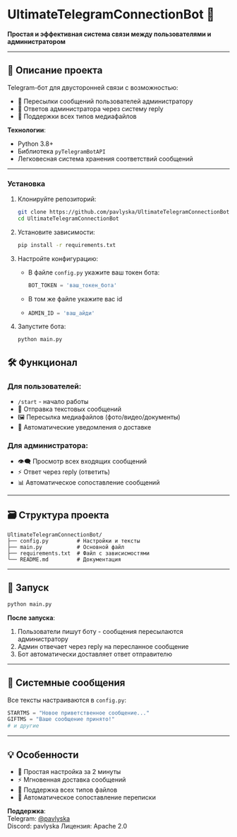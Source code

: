# UltimateTelegramConnectionBot 🔗  
**Простая и эффективная система связи между пользователями и администратором**  

---

## 📌 Описание проекта  
Telegram-бот для двусторонней связи с возможностью:  
- 📨 Пересылки сообщений пользователей администратору  
- 📩 Ответов администратора через систему reply  
- 📁 Поддержки всех типов медиафайлов  

**Технологии**:  
- Python 3.8+  
- Библиотека `pyTelegramBotAPI`  
- Легковесная система хранения соответствий сообщений  

---

### Установка
1. Клонируйте репозиторий:
   ```bash
   git clone https://github.com/pavlyska/UltimateTelegramConnectionBot.git
   cd UltimateTelegramConnectionBot
   ```

2. Установите зависимости:
   ```bash
   pip install -r requirements.txt
   ```

3. Настройте конфигурацию:
   - В файле `config.py` укажите ваш токен бота:
     ```python
     BOT_TOKEN = 'ваш_токен_бота'
   - В том же файле укажите вас id
   - ```python
     ADMIN_ID = 'ваш_айди'
     ```

4. Запустите бота:
   ```bash
   python main.py
   ```

## 🛠 Функционал  

### Для пользователей:  
- `/start` - начало работы  
- 📝 Отправка текстовых сообщений  
- 🖼️ Пересылка медиафайлов (фото/видео/документы)  
- 🔔 Автоматические уведомления о доставке  

### Для администратора:  
- 👁‍🗨 Просмотр всех входящих сообщений  
- ⚡ Ответ через reply (ответить)  
- 📊 Автоматическое сопоставление сообщений  

---

## 🗃 Структура проекта  
```
UltimateTelegramConnectionBot/
├── config.py         # Настройки и тексты
├── main.py           # Основной файл
├── requirements.txt  # Файл с зависисмостями
└── README.md         # Документация
```

---

## 🚀 Запуск  
```bash
python main.py
```

**После запуска**:  
1. Пользователи пишут боту - сообщения пересылаются администратору  
2. Админ отвечает через reply на пересланное сообщение  
3. Бот автоматически доставляет ответ отправителю  

---

## 📄 Системные сообщения  
Все тексты настраиваются в `config.py`:  
```python
STARTMS = "Новое приветственное сообщение..."
GIFTMS = "Ваше сообщение принято!"
# и другие
```

---

## 💡 Особенности  
- 🔧 Простая настройка за 2 минуты  
- ⚡ Мгновенная доставка сообщений  
- 📁 Поддержка всех типов файлов  
- 🔄 Автоматическое сопоставление переписки  

**Поддержка**:  
Telegram: [@pavlyska](https://t.me/pavlyska)  
Discord: pavlyska
Лицензия: Apache 2.0

